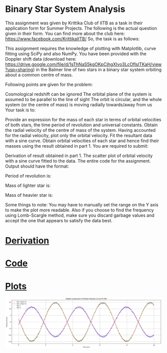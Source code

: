 # Binary Star System Analysis
 This assignment was given by Krittika Club of IITB as a task in their application form for Summer Projects. The following is the actual question given in their form. You can find more about the club here: https://www.facebook.com/KrittikaIITB/
So, the task is as follows:

This assignment requires the knowledge of plotting with Matplotlib, curve fitting using SciPy and also NumPy. You have been provided with the Doppler shift data (download here: https://drive.google.com/file/d/1sThNaS5kgOKpCjhgXIvo3LcOflslTKaH/view?usp=sharing) in the Balmer line of two stars in a binary star system orbiting about a common centre of mass.

Following points are given for the problem:

Cosmological redshift can be ignored
The orbital plane of the system is assumed to be parallel to the line of sight
The orbit is circular, and the whole system (or the centre of mass) is moving radially towards/away from us
Your task is to:

Provide an expression for the mass of each star in terms of orbital velocities of both stars, the time period of revolution and universal constants.
Obtain the radial velocity of the centre of mass of the system.
Having accounted for the radial velocity, plot only the orbital velocity. Fit the resultant data with a sine curve.
Obtain orbital velocities of each star and hence find their masses using the result obtained in part 1.
You are required to submit:

Derivation of result obtained in part 1.
The scatter plot of orbital velocity with a sine curve fitted to the data.
The entire code for the assignment. Output should have the format:

Period of revolution is:

Mass of lighter star is:

Mass of heavier star is:

Some things to note: You may have to manually set the range on the Y axis to make the plot more readable. Also if you choose to find the frequency using Lomb-Scargle method, make sure you discard garbage values and accept the one that appears to satisfy the data best.


# [Derivation](Derivation_of_Mass_of_Stars_of_Binary_Star_System.pdf)

# [Code](./Analysis%20of%20Binary%20Star%20System%20GitHub.ipynb)
# [Plots](https://github.com/Bhavesh012/Binary-Star-System-Analysis/blob/master/Radial%20Component%20of%20Orbital%20Velocity%20Curve%20Fit%20Plot.png)

![GitHub Logo](https://github.com/Bhavesh012/Binary-Star-System-Analysis/blob/master/Radial%20Component%20of%20Orbital%20Velocity%20Curve%20Fit%20Plot.png)

